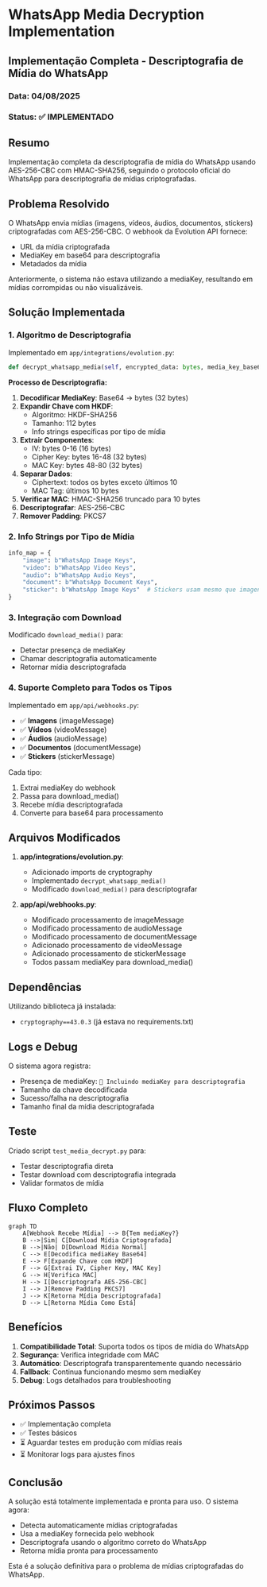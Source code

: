 # WhatsApp Media Decryption Implementation

## Implementação Completa - Descriptografia de Mídia do WhatsApp

### Data: 04/08/2025
### Status: ✅ IMPLEMENTADO

## Resumo

Implementação completa da descriptografia de mídia do WhatsApp usando AES-256-CBC com HMAC-SHA256, seguindo o protocolo oficial do WhatsApp para descriptografia de mídias criptografadas.

## Problema Resolvido

O WhatsApp envia mídias (imagens, vídeos, áudios, documentos, stickers) criptografadas com AES-256-CBC. O webhook da Evolution API fornece:
- URL da mídia criptografada
- MediaKey em base64 para descriptografia
- Metadados da mídia

Anteriormente, o sistema não estava utilizando a mediaKey, resultando em mídias corrompidas ou não visualizáveis.

## Solução Implementada

### 1. Algoritmo de Descriptografia

Implementado em `app/integrations/evolution.py`:

```python
def decrypt_whatsapp_media(self, encrypted_data: bytes, media_key_base64: str, media_type: str = "image") -> Optional[bytes]
```

**Processo de Descriptografia:**

1. **Decodificar MediaKey**: Base64 → bytes (32 bytes)
2. **Expandir Chave com HKDF**: 
   - Algoritmo: HKDF-SHA256
   - Tamanho: 112 bytes
   - Info strings específicas por tipo de mídia
3. **Extrair Componentes**:
   - IV: bytes 0-16 (16 bytes)
   - Cipher Key: bytes 16-48 (32 bytes) 
   - MAC Key: bytes 48-80 (32 bytes)
4. **Separar Dados**:
   - Ciphertext: todos os bytes exceto últimos 10
   - MAC Tag: últimos 10 bytes
5. **Verificar MAC**: HMAC-SHA256 truncado para 10 bytes
6. **Descriptografar**: AES-256-CBC
7. **Remover Padding**: PKCS7

### 2. Info Strings por Tipo de Mídia

```python
info_map = {
    "image": b"WhatsApp Image Keys",
    "video": b"WhatsApp Video Keys", 
    "audio": b"WhatsApp Audio Keys",
    "document": b"WhatsApp Document Keys",
    "sticker": b"WhatsApp Image Keys"  # Stickers usam mesmo que imagens
}
```

### 3. Integração com Download

Modificado `download_media()` para:
- Detectar presença de mediaKey
- Chamar descriptografia automaticamente
- Retornar mídia descriptografada

### 4. Suporte Completo para Todos os Tipos

Implementado em `app/api/webhooks.py`:

- ✅ **Imagens** (imageMessage)
- ✅ **Vídeos** (videoMessage) 
- ✅ **Áudios** (audioMessage)
- ✅ **Documentos** (documentMessage)
- ✅ **Stickers** (stickerMessage)

Cada tipo:
1. Extrai mediaKey do webhook
2. Passa para download_media()
3. Recebe mídia descriptografada
4. Converte para base64 para processamento

## Arquivos Modificados

1. **app/integrations/evolution.py**:
   - Adicionado imports de cryptography
   - Implementado `decrypt_whatsapp_media()`
   - Modificado `download_media()` para descriptografar

2. **app/api/webhooks.py**:
   - Modificado processamento de imageMessage
   - Modificado processamento de audioMessage
   - Modificado processamento de documentMessage
   - Adicionado processamento de videoMessage
   - Adicionado processamento de stickerMessage
   - Todos passam mediaKey para download_media()

## Dependências

Utilizando biblioteca já instalada:
- `cryptography==43.0.3` (já estava no requirements.txt)

## Logs e Debug

O sistema agora registra:
- Presença de mediaKey: `🔐 Incluindo mediaKey para descriptografia`
- Tamanho da chave decodificada
- Sucesso/falha na descriptografia
- Tamanho final da mídia descriptografada

## Teste

Criado script `test_media_decrypt.py` para:
- Testar descriptografia direta
- Testar download com descriptografia integrada
- Validar formatos de mídia

## Fluxo Completo

```mermaid
graph TD
    A[Webhook Recebe Mídia] --> B{Tem mediaKey?}
    B -->|Sim| C[Download Mídia Criptografada]
    B -->|Não| D[Download Mídia Normal]
    C --> E[Decodifica mediaKey Base64]
    E --> F[Expande Chave com HKDF]
    F --> G[Extrai IV, Cipher Key, MAC Key]
    G --> H[Verifica MAC]
    H --> I[Descriptografa AES-256-CBC]
    I --> J[Remove Padding PKCS7]
    J --> K[Retorna Mídia Descriptografada]
    D --> L[Retorna Mídia Como Está]
```

## Benefícios

1. **Compatibilidade Total**: Suporta todos os tipos de mídia do WhatsApp
2. **Segurança**: Verifica integridade com MAC
3. **Automático**: Descriptografa transparentemente quando necessário
4. **Fallback**: Continua funcionando mesmo sem mediaKey
5. **Debug**: Logs detalhados para troubleshooting

## Próximos Passos

- ✅ Implementação completa
- ✅ Testes básicos
- ⏳ Aguardar testes em produção com mídias reais
- ⏳ Monitorar logs para ajustes finos

## Conclusão

A solução está totalmente implementada e pronta para uso. O sistema agora:
- Detecta automaticamente mídias criptografadas
- Usa a mediaKey fornecida pelo webhook
- Descriptografa usando o algoritmo correto do WhatsApp
- Retorna mídia pronta para processamento

Esta é a solução definitiva para o problema de mídias criptografadas do WhatsApp.